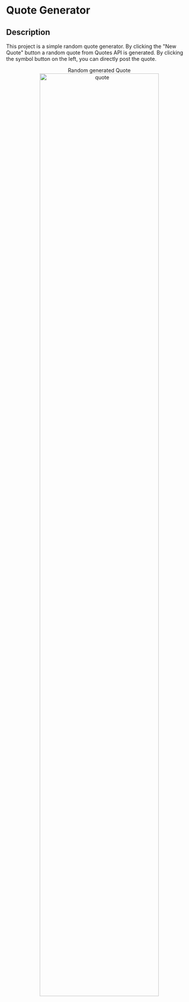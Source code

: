 <h1>Quote Generator</h1>

<h2>Description</h2>
This project is a simple random quote generator. By clicking the "New Quote" button a random quote from Quotes API is generated.
By clicking the symbol button on the left, you can directly post the quote.
<br />

<p align="center">
Random generated Quote <br/>
<img src="https://i.imgur.com/r7wXCPe.png" height="80%" width="80%" alt="quote"/>
<br />

